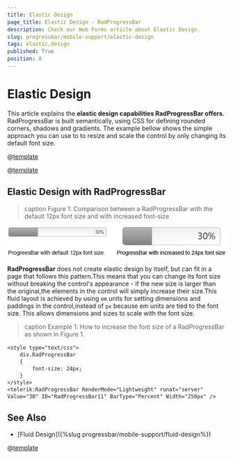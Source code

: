 ```yaml
---
title: Elastic Design
page_title: Elastic Design - RadProgressBar
description: Check our Web Forms article about Elastic Design.
slug: progressbar/mobile-support/elastic-design
tags: elastic,design
published: True
position: 0
---
```


# Elastic Design

This article explains the **elastic design capabilities RadProgressBar offers**. RadProgressBar is built semantically, using CSS for defining rounded corners, shadows and gradients. The example bellow shows the simple approach you can use to to resize and scale the control by only changing its default font size.

@[template](/_templates/common/render-mode.md#resp-design-desc "slug-el: no, slug-fl: progressbar/mobile-support/fluid-design")

@[template](/_templates/common/font-size-notes.md#note-and-example "control: RadProgressBar")

## Elastic Design with RadProgressBar

>caption Figure 1: Comparison between a RadProgressBar with the default 12px font size and with increased font-size

![progress-bar-elastic-design](images/progress-bar-elastic-design.png)

**RadProgressBar** does not create elastic design by itself, but can fit in a page that follows this pattern.This means that you can change its font size without breaking the control's appearance - if the new size is larger than the original,the elements in the control will simply increase their size.This fluid layout is achieved by using `em` units for setting dimensions and paddings in the control,instead of `px` because em units are tied to the font size. This allows dimensions and sizes to scale with the font size.

>caption Example 1: How to increase the font size of a RadProgressBar as shown in Figure 1.

````ASP.NET
<style type="text/css">
	div.RadProgressBar
	{
		font-size: 24px;
	}
</style>
<telerik:RadProgressBar RenderMode="Lightweight" runat="server" Value="30" ID="RadProgressBar11" BarType="Percent" Width="250px" />
````

## See Also

 * [Fluid Design]({%slug progressbar/mobile-support/fluid-design%})

@[template](/_templates/common/font-size-notes.md#related-resources)
